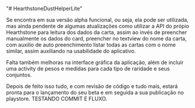 "# HearthstoneDustHelperLite" 

Se encontra em sua versão alpha funcional, ou seja, ela pode ser utilizada, mas ainda pendente de algumas atualizações como utilizar a API do própio Hearthstone para leitura dos dados da carta, assim ao invés de preencher manualmente os dados do card, preencher no textview do nome da carta, com auxilio de auto preenchimento listar todas as cartas com o nome similar, assim auxiliando na usabilidade do aplicativo.

Falta também melhoras na interface gráfica da aplicação, além de incluir uma activity de pesos e medidas para cada tipo de raridade e seus conjuntos.

Depois de feito isso tudo, e com revisão de código e tudo mais, estará pronta para o lançamento do seu beta e em seguida a sua publicação no playstore.
TESTANDO COMMIT E FLUXO.

